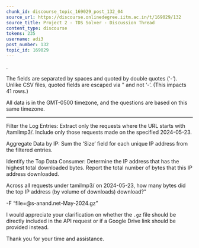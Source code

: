 ```yaml
---
chunk_id: discourse_topic_169029_post_132_04
source_url: https://discourse.onlinedegree.iitm.ac.in/t/169029/132
source_title: Project 2 - TDS Solver - Discussion Thread
content_type: discourse
tokens: 235
username: adi3
post_number: 132
topic_id: 169029
---
```


.

The fields are separated by spaces and quoted by double quotes (‘-’). Unlike CSV files, quoted fields are escaped via \" and not ‘-’. (This impacts 41 rows.)

All data is in the GMT-0500 timezone, and the questions are based on this same timezone.

---

Filter the Log Entries: Extract only the requests where the URL starts with /tamilmp3/. Include only those requests made on the specified 2024-05-23.

Aggregate Data by IP: Sum the ‘Size’ field for each unique IP address from the filtered entries.

Identify the Top Data Consumer: Determine the IP address that has the highest total downloaded bytes. Report the total number of bytes that this IP address downloaded.

Across all requests under tamilmp3/ on 2024-05-23, how many bytes did the top IP address (by volume of downloads) download?"

-F “file=@s-anand.net-May-2024.gz”

I would appreciate your clarification on whether the `.gz` file should be directly included in the API request or if a Google Drive link should be provided instead.

Thank you for your time and assistance.
